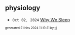 ## physiology


* <code>Oct 02, 2024</code> [Why We Sleep](2024-10-02T22-03-26-why-we-sleep.md)

<sup><sub>generated 21 Nov 2024 11:19:21 by <a href='https://github.com/senorprogrammer/til'>til</a></sub></sup>
